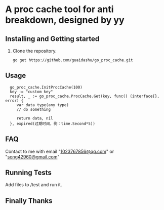 # **A proc cache tool for anti breakdown, designed by yy**

## Installing and Getting started

1. Clone the repository.

       go get https://github.com/guaidashu/go_proc_cache.git

## Usage
      
      go_proc_cache.InitProcCache(100)
      key := "custom key"
      result, _ := go_proc_cache.ProcCache.Get(key, func() (interface{}, error) {
         var data type(any type)
         // do something
      
         return data, nil
      }, expired(过期时间，例：time.Second*5))

## FAQ

Contact to me with email "1023767856@qq.com" or "song42960@gmail.com"

## Running Tests

Add files to /test and run it.

## Finally Thanks 